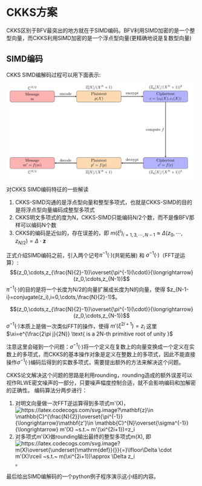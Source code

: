 # CKKS方案
CKKS区别于BFV最突出的地方就在于SIMD编码。BFV利用SIMD加密的是一个整型向量，而CKKS利用SIMD加密的是一个浮点型向量(更精确地说是复数型向量)

## SIMD编码
CKKS SIMD编解码过程可以用下面表示:

<p align="center">
  <img src="fig/simd.png" alt="animated"/>
</p>

对CKKS SIMD编码特征的一些解读
1. CKKS-SIMD沟通的是浮点型向量和整型多项式，也就是CKKS-SIMD的目的是将浮点型向量编码成整型多项式
2. CKKS明文多项式的度为N，CKKS-SIMD只能编码N/2个数，而不是像BFV那样可以编码N个数
3. CKKS的编码是近似的，存在误差的，即 $m(\xi^i)_{i=1,3,\cdots,N-1}\approx \Delta(z_0,\cdots,z_{N/2})=\Delta\cdot \mathbf{z}$

正式介绍SIMD编码之前，引入两个记号$\pi^{-1}(\cdot)$(共轭拓展) 和 $\sigma^{-1}(\cdot)$（FFT逆运算）:
$$(z_0,\cdots,z_{\frac{N}{2}-1})\overset{\pi^{-1}(\cdot)}{\longrightarrow} (z_0,\cdots,z_{N-1})$$
$\pi^{-1}(\cdot)$的目的是将一个长度为N/2的向量扩展成长度为N的向量，使得 $z_{N-1-i}=conjugate(z_i),i=0,\cdots,\frac{N}{2}-1)$。

$$(z_0,\cdots,z_{\frac{N}{2}-1})\overset{\pi^{-1}(\cdot)}{\longrightarrow} (z_0,\cdots,z_{N-1})$$
$\sigma^{-1}(\cdot)$本质上是做一次类似FFT的操作，使得 $m'(\xi^{2i+1})=z_{i}$ 这里$\xi=e^{\frac{2\pi j}{2N}} \text{ is a 2N-th primitive root of unity }$

注意这里会碰到一个问题：$\sigma^{-1}(\cdot)$将一个定义在复数上的向量变换成一个定义在实数上的多项式，而CKKS的基本操作对象是定义在整数上的多项式，因此不能直接操作$\sigma^{-1}(\cdot)$编码后得到的实数多项式，需要提出额外的方法来解决这个问题。

CKKS论文解决这个问题的思路是利用rounding，rounding造成的额外误差可以视作RLWE密文噪声的一部分，只要噪声幅度控制合适，就不会影响编码和加解密的正确性。
编码算法分两步进行：
1. 对明文向量做一次FFT逆运算得到多项式m'(X)，<img src="https://latex.codecogs.com/svg.image?\mathbf{z}\in&space;\mathbb{C}^{\frac{N}{2}}\overset{\pi^{-1}}{\longrightarrow}\mathbf{z'}\in&space;\mathbb{C}^{N}\overset{\sigma^{-1}}{\longrightarrow}&space;m'(X)&space;~s.t.~&space;m'(\xi^{2i&plus;1})=z_i" title="https://latex.codecogs.com/svg.image?\mathbf{z}\in \mathbb{C}^{\frac{N}{2}}\overset{\pi^{-1}}{\longrightarrow}\mathbf{z'}\in \mathbb{C}^{N}\overset{\sigma^{-1}}{\longrightarrow} m'(X) ~s.t.~ m'(\xi^{2i+1})=z_i" />
2. 对多项式m'(X)做rounding输出最终的整型多项式m(X), 即 <img src="https://latex.codecogs.com/svg.image?m(X)\overset{\underset{\mathrm{def}}{}}{=}\lfloor\Delta&space;\cdot&space;&space;m'(X)\rceil&space;~s.t.~&space;m(\xi^{2i&plus;1})\approx&space;\Delta&space;z_i" title="https://latex.codecogs.com/svg.image?m(X)\overset{\underset{\mathrm{def}}{}}{=}\lfloor\Delta \cdot m'(X)\rceil ~s.t.~ m(\xi^{2i+1})\approx \Delta z_i" /> 。


最后给出SIMD编解码的一个python例子程序演示这小结的内容。
